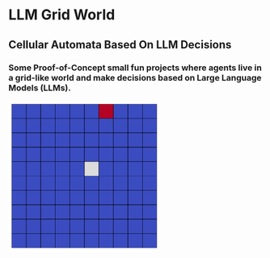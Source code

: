 # LLM Grid World

## Cellular Automata Based On LLM Decisions

### Some Proof-of-Concept small fun projects where agents live in a grid-like world and make decisions based on Large Language Models (LLMs).

<img src="images/animation.gif" alt="Description" width="300"/>
 
